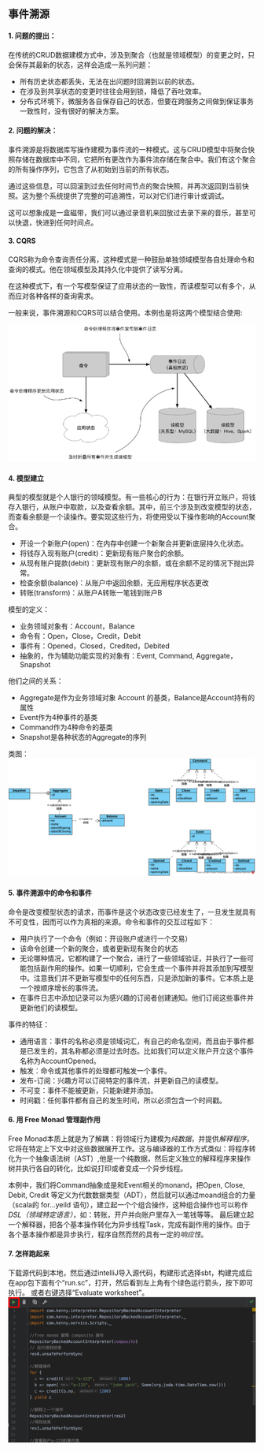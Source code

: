 ## 事件溯源

#### 1. 问题的提出：

在传统的CRUD数据建模方式中，涉及到聚合（也就是领域模型）的变更之时，只会保存其最新的状态，这样会造成一系列问题：

* 所有历史状态都丢失，无法在出问题时回溯到以前的状态。
* 在涉及到共享状态的变更时往往会用到锁，降低了吞吐效率。
* 分布式环境下，微服务各自保存自己的状态，但要在跨服务之间做到保证事务一致性时，没有很好的解决方案。

#### 2. 问题的解决：

事件溯源是将数据库写操作建模为事件流的一种模式。这与CRUD模型中将聚合快照存储在数据库中不同，它把所有更改作为事件流存储在聚合中。我们有这个聚合的所有操作序列，它包含了从初始到当前的所有状态。

通过这些信息，可以回滚到过去任何时间节点的聚合快照，并再次返回到当前快照。这为整个系统提供了完整的可追溯性，可以对它们进行审计或调试。

这可以想象成是一盒磁带，我们可以通过录音机来回放过去录下来的音乐，甚至可以快退，快进到任何时间点。

#### 3. CQRS

CQRS称为命令查询责任分离，这种模式是一种鼓励单独领域模型各自处理命令和查询的模式。他在领域模型及其持久化中提供了读写分离。

在这种模式下，有一个写模型保证了应用状态的一致性，而读模型可以有多个，从而应对各种各样的查询需求。

一般来说，事件溯源和CQRS可以结合使用。本例也是将这两个模型结合使用:

![image](https://github.com/kennykong/eventSourcing/raw/master/images/eventSourcing-CQRS.png)

#### 4. 模型建立
典型的模型就是个人银行的领域模型。有一些核心的行为：在银行开立账户，将钱存入银行，从账户中取款，以及查看余额。其中，前三个涉及到改变模型的状态，而查看余额是一个读操作。要实现这些行为，将使用受以下操作影响的Account聚合。

* 开设一个新账户(open)：在内存中创建一个新聚合并更新底层持久化状态。
* 将钱存入现有账户(credit)：更新现有账户聚合的余额。
* 从现有账户提款(debit)：更新现有账户的余额，或在余额不足的情况下抛出异常。
* 检查余额(balance)：从账户中返回余额，无应用程序状态更改
* 转账(transform)：从账户A转账一笔钱到账户B

模型的定义：
* 业务领域对象有：Account，Balance
* 命令有：Open，Close，Credit，Debit
* 事件有：Opened，Closed，Credited，Debited
* 抽象的，作为辅助功能实现的对象有：Event, Command, Aggregate，Snapshot

他们之间的关系：
* Aggregate是作为业务领域对象 Account 的基类，Balance是Account持有的属性
* Event作为4种事件的基类
* Command作为4种命令的基类
* Snapshot是各种状态的Aggregate的序列

类图：
![image](https://github.com/kennykong/eventSourcing/raw/master/images/ES-model.png)


#### 5. 事件溯源中的命令和事件
命令是改变模型状态的请求，而事件是这个状态改变已经发生了，一旦发生就具有不可变性，因而可以作为真相的来源。命令和事件的交互过程如下：
* 用户执行了一个命令（例如：开设账户或进行一个交易）
* 该命令创建一个新的聚合，或者更新现有聚合的状态
* 无论哪种情况，它都构建了一个聚合，进行了一些领域验证，并执行了一些可能包括副作用的操作。如果一切顺利，它会生成一个事件并将其添加到写模型中。注意我们并不更新写模型中的任何东西，只是添加新的事件。它本质上是一个按顺序增长的事件流。
* 在事件日志中添加记录可以为感兴趣的订阅者创建通知。他们订阅这些事件并更新他们的读模型。

事件的特征：
* 通用语言：事件的名称必须是领域词汇，有自己的命名空间，而且由于事件都是已发生的，其名称都必须是过去时态。比如我们可以定义账户开立这个事件名称为AccountOpened。
* 触发：命令或其他事件的处理都可触发一个事件。
* 发布-订阅：兴趣方可以订阅特定的事件流，并更新自己的读模型。
* 不可变：事件不能被更新，只能新建并添加。
* 时间戳：任何事件都有自己的发生时间，所以必须包含一个时间戳。


#### 6. 用 Free Monad 管理副作用

Free Monad本质上就是为了解耦：将领域行为建模为*纯数据*，并提供*解释程序*，它将在特定上下文中对这些数据展开工作。这与编译器的工作方式类似：将程序转化为一个抽象语法树（AST）,他是一个纯数据，然后定义独立的解释程序来操作树并执行各自的转化，比如说打印或者变成一个异步线程。

本例中，我们将Command抽象成是和Event相关的monand，把Open, Close, Debit, Credit 等定义为代数数据类型（ADT），然后就可以通过moand组合的力量（scala的 for...yeild 语句），建立起一个个组合操作，这种组合操作也可以称作*DSL（领域特定语言）*，如：转账，开户并向账户里存入一笔钱等等。
最后建立起一个解释器，把各个基本操作转化为异步线程Task，完成有副作用的操作。由于各个基本操作都是异步执行，程序自然而然的具有一定的*响应性*。

#### 7. 怎样跑起来
下载源代码到本地，然后通过intelliJ导入源代码，构建形式选择sbt，构建完成后在app包下面有个“run.sc”，打开，然后看到左上角有个绿色运行箭头，按下即可执行。
或者右键选择“Evaluate worksheet”。
![image](https://github.com/kennykong/eventSourcing/raw/master/images/run.png)
